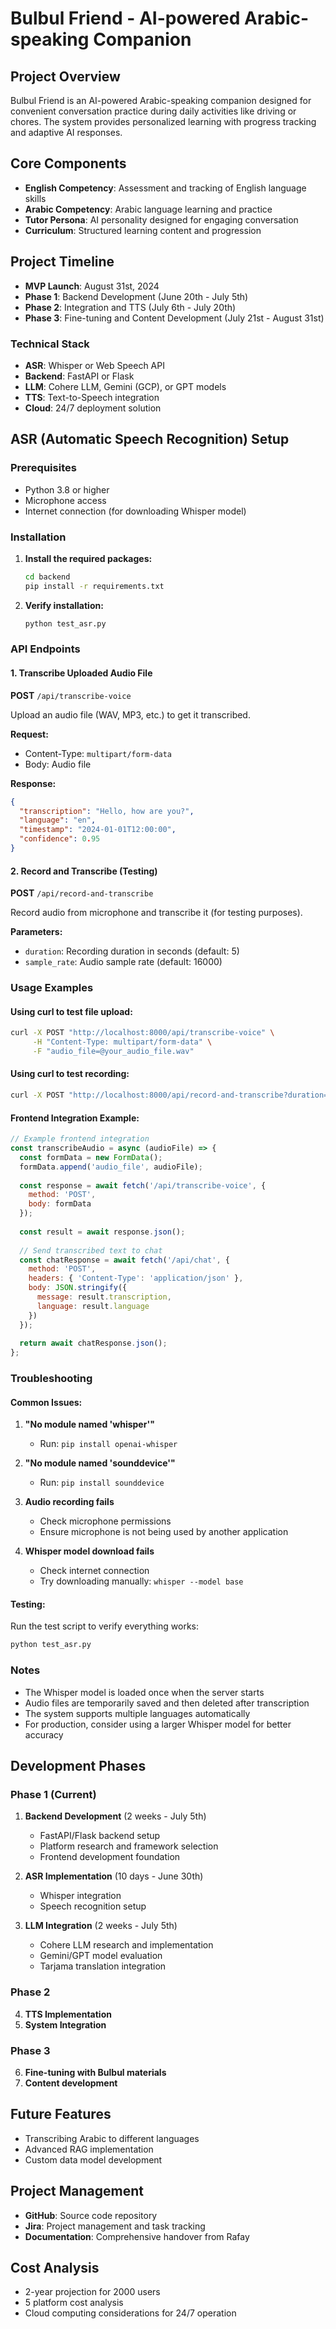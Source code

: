 # Bulbul Friend - AI-powered Arabic-speaking Companion

## Project Overview
Bulbul Friend is an AI-powered Arabic-speaking companion designed for convenient conversation practice during daily activities like driving or chores. The system provides personalized learning with progress tracking and adaptive AI responses.

## Core Components
- **English Competency**: Assessment and tracking of English language skills
- **Arabic Competency**: Arabic language learning and practice
- **Tutor Persona**: AI personality designed for engaging conversation
- **Curriculum**: Structured learning content and progression

## Project Timeline
- **MVP Launch**: August 31st, 2024
- **Phase 1**: Backend Development (June 20th - July 5th)
- **Phase 2**: Integration and TTS (July 6th - July 20th)
- **Phase 3**: Fine-tuning and Content Development (July 21st - August 31st)

### Technical Stack
- **ASR**: Whisper or Web Speech API
- **Backend**: FastAPI or Flask
- **LLM**: Cohere LLM, Gemini (GCP), or GPT models
- **TTS**: Text-to-Speech integration
- **Cloud**: 24/7 deployment solution

## ASR (Automatic Speech Recognition) Setup

### Prerequisites
- Python 3.8 or higher
- Microphone access
- Internet connection (for downloading Whisper model)

### Installation
1. **Install the required packages:**
   ```bash
   cd backend
   pip install -r requirements.txt
   ```

2. **Verify installation:**
   ```bash
   python test_asr.py
   ```

### API Endpoints

#### 1. Transcribe Uploaded Audio File
**POST** `/api/transcribe-voice`

Upload an audio file (WAV, MP3, etc.) to get it transcribed.

**Request:**
- Content-Type: `multipart/form-data`
- Body: Audio file

**Response:**
```json
{
  "transcription": "Hello, how are you?",
  "language": "en",
  "timestamp": "2024-01-01T12:00:00",
  "confidence": 0.95
}
```

#### 2. Record and Transcribe (Testing)
**POST** `/api/record-and-transcribe`

Record audio from microphone and transcribe it (for testing purposes).

**Parameters:**
- `duration`: Recording duration in seconds (default: 5)
- `sample_rate`: Audio sample rate (default: 16000)

### Usage Examples

#### Using curl to test file upload:
```bash
curl -X POST "http://localhost:8000/api/transcribe-voice" \
     -H "Content-Type: multipart/form-data" \
     -F "audio_file=@your_audio_file.wav"
```

#### Using curl to test recording:
```bash
curl -X POST "http://localhost:8000/api/record-and-transcribe?duration=3"
```

#### Frontend Integration Example:
```javascript
// Example frontend integration
const transcribeAudio = async (audioFile) => {
  const formData = new FormData();
  formData.append('audio_file', audioFile);
  
  const response = await fetch('/api/transcribe-voice', {
    method: 'POST',
    body: formData
  });
  
  const result = await response.json();
  
  // Send transcribed text to chat
  const chatResponse = await fetch('/api/chat', {
    method: 'POST',
    headers: { 'Content-Type': 'application/json' },
    body: JSON.stringify({
      message: result.transcription,
      language: result.language
    })
  });
  
  return await chatResponse.json();
};
```

### Troubleshooting

#### Common Issues:

1. **"No module named 'whisper'"**
   - Run: `pip install openai-whisper`

2. **"No module named 'sounddevice'"**
   - Run: `pip install sounddevice`

3. **Audio recording fails**
   - Check microphone permissions
   - Ensure microphone is not being used by another application

4. **Whisper model download fails**
   - Check internet connection
   - Try downloading manually: `whisper --model base`

#### Testing:
Run the test script to verify everything works:
```bash
python test_asr.py
```

### Notes
- The Whisper model is loaded once when the server starts
- Audio files are temporarily saved and then deleted after transcription
- The system supports multiple languages automatically
- For production, consider using a larger Whisper model for better accuracy

## Development Phases

### Phase 1 (Current)
1. **Backend Development** (2 weeks - July 5th)
   - FastAPI/Flask backend setup
   - Platform research and framework selection
   - Frontend development foundation

2. **ASR Implementation** (10 days - June 30th)
   - Whisper integration
   - Speech recognition setup

3. **LLM Integration** (2 weeks - July 5th)
   - Cohere LLM research and implementation
   - Gemini/GPT model evaluation
   - Tarjama translation integration

### Phase 2
4. **TTS Implementation**
5. **System Integration**

### Phase 3
6. **Fine-tuning with Bulbul materials**
7. **Content development**

## Future Features
- Transcribing Arabic to different languages
- Advanced RAG implementation
- Custom data model development

## Project Management
- **GitHub**: Source code repository
- **Jira**: Project management and task tracking
- **Documentation**: Comprehensive handover from Rafay

## Cost Analysis
- 2-year projection for 2000 users
- 5 platform cost analysis
- Cloud computing considerations for 24/7 operation 